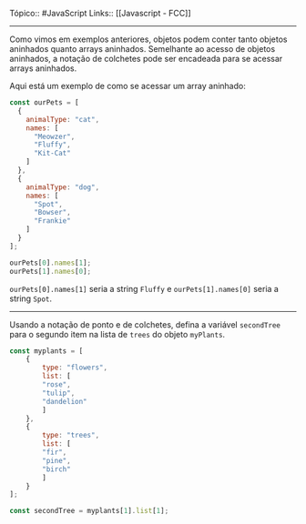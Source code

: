 Tópico:: #JavaScript 
Links:: [[Javascript - FCC]]

---

Como vimos em exemplos anteriores, objetos podem conter tanto objetos aninhados quanto arrays aninhados. Semelhante ao acesso de objetos aninhados, a notação de colchetes pode ser encadeada para se acessar arrays aninhados.

Aqui está um exemplo de como se acessar um array aninhado:

```js
const ourPets = [
  {
    animalType: "cat",
    names: [
      "Meowzer",
      "Fluffy",
      "Kit-Cat"
    ]
  },
  {
    animalType: "dog",
    names: [
      "Spot",
      "Bowser",
      "Frankie"
    ]
  }
];

ourPets[0].names[1];
ourPets[1].names[0];
```

`ourPets[0].names[1]` seria a string `Fluffy` e `ourPets[1].names[0]` seria a string `Spot`.

---

Usando a notação de ponto e de colchetes, defina a variável `secondTree` para o segundo item na lista de `trees` do objeto `myPlants`.

```js
const myplants = [
	{
		type: "flowers",
		list: [
		"rose",
		"tulip",
		"dandelion"
		]
	},
	{
		type: "trees",
		list: [
		"fir",
		"pine",
		"birch"
		]
	}
];

const secondTree = myplants[1].list[1];
```